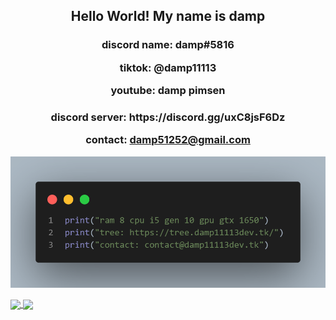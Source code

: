 <h2 align="center">
  Hello World! My name is damp
</h2>

<h3 align="center">
  
  discord name: damp#5816
  
  tiktok: @damp11113
  
  youtube: damp pimsen
</h3>

<h3 align="center"> 
  discord server: https://discord.gg/uxC8jsF6Dz
  
  contact: damp51252@gmail.com
</h3>

![image](https://raw.githubusercontent.com/damp11113/damp11113/main/github.png)

<a href="https://github.com/damp11113">
  <img align="center" src="https://github-readme-stats.vercel.app/api?username=damp11113&theme=github_dark" height="230"/>
</a>

<a href="https://github.com/damp11113">
  <img align="center" src="https://github-readme-stats.vercel.app/api/top-langs/?username=damp11113&theme=github_dark" height="230"/>
</a>


<!---
damp11113/damp11113 is a ✨ special ✨ repository because its `README.md` (this file) appears on your GitHub profile.
You can click the Preview link to take a look at your changes.
--->

